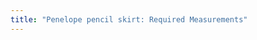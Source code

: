```yaml
---
title: "Penelope pencil skirt: Required Measurements"
---
```


<DesignMeasurements design='penelope' />
